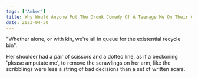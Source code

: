 ```yaml
---
tags: ['Amber']
title: Why Would Anyone Put The Drunk Comedy Of A Teenage Me On Their Chest
date: 2023-04-30
---
```


"Whether alone, or with kin,
we're all in queue for the
existential recycle bin".

Her shoulder had a pair of scissors and a dotted line,
as if a beckoning 'please amputate me',
to remove the scrawlings on her arm,
like the scribblings were less a string
of bad decisions than a set of written scars.
